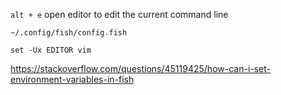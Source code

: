 
`alt + e` open editor to edit the current command line

`~/.config/fish/config.fish`

```fish
set -Ux EDITOR vim
```

https://stackoverflow.com/questions/45119425/how-can-i-set-environment-variables-in-fish
